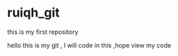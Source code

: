 ruiqh_git
=========

this is my first repository

hello this is my git , I will code in this ,hope view my code 
